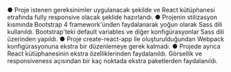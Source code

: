● Proje istenen gereksinimler uygulanacak şekilde ve React kütüphanesi etrafında fully responsive olacak şeklide hazırlandı.
● Projenin stilizasyon kısmında Bootstrap 4 framework'ünden faydalanarak yoğun olarak Sass dili kullanıldı. Bootstrap'teki default variables ve diğer konfigürasyonlar Sass dili üzerinden yapıldı.
● Proje create-react-app ile oluşturulduğundan Webpack konfigürasyonuna ekstra bir düzenlemeye gerek kalmadı.
● Projede ayrıca React kütüphanesinin ekstra özelliklerinden faydalanıldı. Görsellik ve responsiveness açısından bir kaç noktada ekstra paketlerden faydalanıldı.
